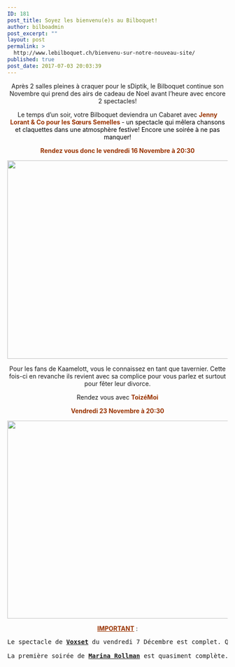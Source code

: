```yaml
---
ID: 181
post_title: Soyez les bienvenu(e)s au Bilboquet!
author: bilboadmin
post_excerpt: ""
layout: post
permalink: >
  http://www.lebilboquet.ch/bienvenu-sur-notre-nouveau-site/
published: true
post_date: 2017-07-03 20:03:39
---
```

<p style="text-align: center;">Après 2 salles pleines à craquer pour le sDiptik, le Bilboquet continue son Novembre qui prend des airs de cadeau de Noel avant l’heure avec encore 2 spectacles!</p>
<p style="text-align: center;">Le temps d’un soir, votre Bilboquet deviendra un Cabaret avec <span style="color: #993300;"><b>Jenny Lorant &amp; Co pour les Sœurs Semelles </b><span style="color: #000000;">- un spectacle qui mêlera chansons et claquettes dans une atmosphère festive! Encore une soirée à ne pas manquer!</span></span></p>
<p style="text-align: center;"><span style="color: #993300;"><b>Rendez vous donc le vendredi 16 Novembre à 20:30</b></span></p>
<p style="text-align: center;"><img class="aligncenter wp-image-1068 size-full" src="http://www.lebilboquet.ch/wp-content/uploads/2018/06/Page5-1.jpg" alt="" width="1279" height="452" /></p>
<p style="text-align: center;">Pour les fans de Kaamelott, vous le connaissez en tant que tavernier. Cette fois-ci en revanche ils revient avec sa complice pour vous parlez et surtout pour fêter leur divorce.</p>
<p style="text-align: center;">Rendez vous avec <span style="color: #993300;"><strong>ToizéMoi</strong></span></p>
<p style="text-align: center;"><span style="color: #993300;"><b>Vendredi 23 Novembre à 20:30</b></span></p>
<img class="aligncenter wp-image-1069 size-full" src="http://www.lebilboquet.ch/wp-content/uploads/2018/06/Page6-1.jpg" alt="" width="1279" height="451" />
<p style="text-align: center;"><span style="color: #993300;"><b><u>IMPORTANT</u></b></span> :</p>

<pre>Le spectacle de <b><u>Voxset</u></b> du vendredi 7 Décembre est complet. Qu’a cela ne tienne, nous vous proposons une <b><u>soirée supplémentaire, le samedi 8 Décembre à 21:00</u></b>.

La première soirée de <b><u>Marina Rollman</u></b> est quasiment complète. Comme pour Voxset, votre Bilbouet vous propose une soirée supplémentaire <b><u>le samedi 16 Mars 2018 à 20:30</u></b>.</pre>
&nbsp;